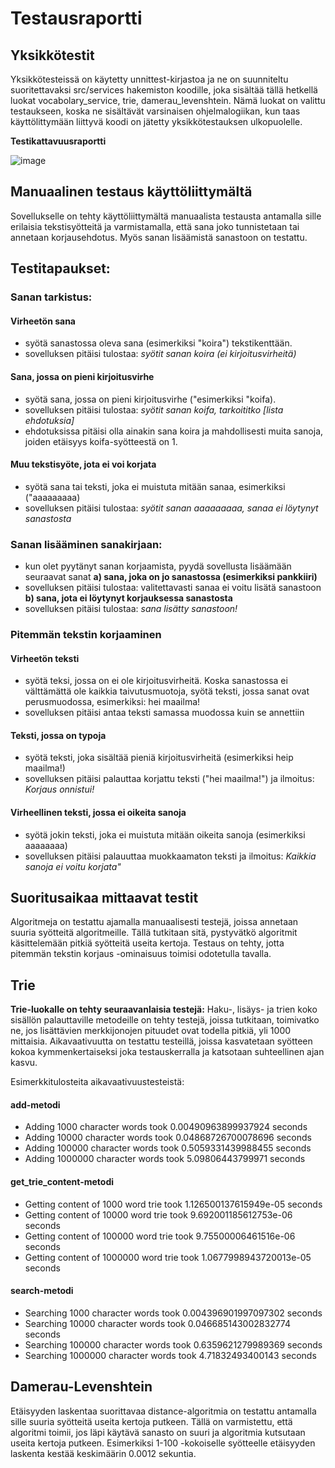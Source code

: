# Testausraportti

## Yksikkötestit

Yksikkötesteissä on käytetty unnittest-kirjastoa ja ne on suunniteltu suoritettavaksi src/services hakemiston koodille, joka sisältää tällä hetkellä luokat vocabolary_service, trie, damerau_levenshtein. Nämä luokat on valittu testaukseen, koska ne sisältävät varsinaisen ohjelmalogiikan, kun taas käyttölittymään liittyvä koodi on jätetty yksikkötestauksen ulkopuolelle.

**Testikattavuusraportti**

![image](https://github.com/brotholi/tiralabra/assets/91954165/400f6665-97d0-45ef-9097-10d5cee1a175)


## Manuaalinen testaus käyttöliittymältä

Sovellukselle on tehty käyttöliittymältä manuaalista testausta antamalla sille erilaisia tekstisyötteitä ja varmistamalla, että sana joko tunnistetaan tai annetaan korjausehdotus. Myös sanan lisäämistä sanastoon on testattu.

## Testitapaukset:
 ### Sanan tarkistus:
   #### Virheetön sana
   - syötä sanastossa oleva sana (esimerkiksi "koira") tekstikenttään.
   - sovelluksen pitäisi tulostaa: *syötit sanan koira (ei kirjoitusvirheitä)*
   
   #### Sana, jossa on pieni kirjoitusvirhe
   - syötä sana, jossa on pieni kirjoitusvirhe ("esimerkiksi "koifa).
   - sovelluksen pitäisi tulostaa: *syötit sanan koifa, tarkoititko [lista ehdotuksia]*
   - ehdotuksissa pitäisi olla ainakin sana koira ja mahdollisesti muita sanoja, joiden etäisyys koifa-syötteestä on 1.
   
   #### Muu tekstisyöte, jota ei voi korjata
   - syötä sana tai teksti, joka ei muistuta mitään sanaa, esimerkiksi ("aaaaaaaaa)
   - sovelluksen pitäisi tulostaa: *syötit sanan aaaaaaaaa, sanaa ei löytynyt sanastosta*

 
### Sanan lisääminen sanakirjaan:
   - kun olet pyytänyt sanan korjaamista, pyydä sovellusta lisäämään seuraavat sanat
**a) sana, joka on jo sanastossa (esimerkiksi pankkiiri)**
   - sovelluksen pitäisi tulostaa: valitettavasti sanaa ei voitu lisätä sanastoon
**b) sana, jota ei löytynyt korjauksessa sanastosta**
   - sovelluksen pitäisi tulostaa: *sana lisätty sanastoon!*


### Pitemmän tekstin korjaaminen
   #### Virheetön teksti 
   - syötä teksi, jossa on ei ole kirjoitusvirheitä. Koska sanastossa ei välttämättä ole kaikkia taivutusmuotoja, syötä teksti, jossa sanat ovat perusmuodossa, esimerkiksi: hei maailma!
   - sovelluksen pitäisi antaa teksti samassa muodossa kuin se annettiin
   #### Teksti, jossa on typoja
   - syötä teksti, joka sisältää pieniä kirjoitusvirheitä (esimerkiksi heip maailma!)
   - sovelluksen pitäisi palauttaa korjattu teksti ("hei maailma!") ja ilmoitus: *Korjaus onnistui!*
   #### Virheellinen teksti, jossa ei oikeita sanoja
   - syötä jokin teksti, joka ei muistuta mitään oikeita sanoja (esimerkiksi aaaaaaaa)
   - sovelluksen pitäisi palauuttaa muokkaamaton teksti ja ilmoitus: *Kaikkia sanoja ei voitu korjata"*


## Suoritusaikaa mittaavat testit

Algoritmeja on testattu ajamalla manuaalisesti testejä, joissa annetaan suuria syötteitä algoritmeille. Tällä tutkitaan sitä, pystyvätkö algoritmit käsittelemään pitkiä syötteitä useita kertoja. Testaus on tehty, jotta pitemmän tekstin korjaus -ominaisuus toimisi odotetulla tavalla.

## Trie
**Trie-luokalle on tehty seuraavanlaisia testejä:**
Haku-, lisäys- ja trien koko sisällön palauttaville metodeille on tehty testejä, joissa tutkitaan, toimivatko ne, jos lisättävien merkkijonojen pituudet ovat todella pitkiä, yli 1000 mittaisia. Aikavaativuutta on testattu testeillä, joissa kasvatetaan syötteen kokoa kymmenkertaiseksi joka testauskerralla ja katsotaan suhteellinen ajan kasvu. 

Esimerkkitulosteita aikavaativuustesteistä:

#### add-metodi
- Adding 1000 character words took 0.00490963899937924 seconds
- Adding 10000 character words took 0.04868726700078696 seconds
- Adding 100000 character words took 0.5059331439988455 seconds
- Adding 1000000 character words took 5.09806443799971 seconds

#### get_trie_content-metodi

- Getting content of 1000 word trie took 1.126500137615949e-05 seconds
- Getting content of 10000 word trie took 9.692001185612753e-06 seconds
- Getting content of 100000 word trie took 9.75500006461516e-06 seconds
- Getting content of 1000000 word trie took 1.0677998943720013e-05 seconds


#### search-metodi
- Searching 1000 character words took 0.004396901997097302 seconds
- Searching 10000 character words took 0.046685143002832774 seconds
- Searching 100000 character words took 0.6359621279989369 seconds
- Searching 1000000 character words took 4.71832493400143 seconds

## Damerau-Levenshtein
Etäisyyden laskentaa suorittavaa distance-algoritmia on testattu antamalla sille suuria syötteitä useita kertoja putkeen. Tällä on varmistettu, että algoritmi toimii, jos läpi käytävä sanasto on suuri ja algoritmia kutsutaan useita kertoja putkeen. Esimerkiksi 1-100 -kokoiselle syötteelle etäisyyden laskenta kestää keskimäärin 0.0012 sekuntia. 

